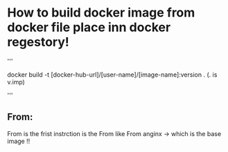 # How to build docker image from docker file place inn docker regestory!
'''

docker build -t [docker-hub-url]/[user-name]/[image-name]:version . (. is v.imp)

'''

## From:

From is the frist instrction is the From 
    like From anginx -> which is the base image !!

# 

